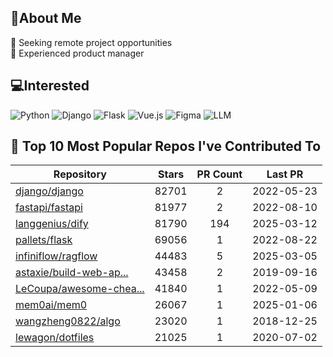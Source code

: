 ## 💫About Me 
👯 Seeking remote project opportunities   
🌱 Experienced product manager

## 💻Interested
![Python](https://img.shields.io/badge/python-3670A0?style=for-the-badge&logo=python&logoColor=ffdd54) ![Django](https://img.shields.io/badge/django-%23092E20.svg?style=for-the-badge&logo=django&logoColor=white) ![Flask](https://img.shields.io/badge/flask-%23000.svg?style=for-the-badge&logo=flask&logoColor=white) ![Vue.js](https://img.shields.io/badge/vuejs-%2335495e.svg?style=for-the-badge&logo=vuedotjs&logoColor=%234FC08D)  ![Figma](https://img.shields.io/badge/figma-%23F24E1E.svg?style=for-the-badge&logo=figma&logoColor=white) ![LLM](https://img.shields.io/badge/LLM-%23412991.svg?style=for-the-badge&logo=openai&logoColor=white)

## 🌟 Top 10 Most Popular Repos I've Contributed To

| Repository | Stars | PR Count | Last PR |
|-----|:---:|:---:|:---:|
| [django/django](https://github.com/django/django) | 82701 | 2 | 2022-05-23 |
| [fastapi/fastapi](https://github.com/fastapi/fastapi) | 81977 | 2 | 2022-08-10 |
| [langgenius/dify](https://github.com/langgenius/dify) | 81790 | 194 | 2025-03-12 |
| [pallets/flask](https://github.com/pallets/flask) | 69056 | 1 | 2022-08-22 |
| [infiniflow/ragflow](https://github.com/infiniflow/ragflow) | 44483 | 5 | 2025-03-05 |
| [astaxie/build-web-ap...](https://github.com/astaxie/build-web-application-with-golang) | 43458 | 2 | 2019-09-16 |
| [LeCoupa/awesome-chea...](https://github.com/LeCoupa/awesome-cheatsheets) | 41840 | 1 | 2022-05-09 |
| [mem0ai/mem0](https://github.com/mem0ai/mem0) | 26067 | 1 | 2025-01-06 |
| [wangzheng0822/algo](https://github.com/wangzheng0822/algo) | 23020 | 1 | 2018-12-25 |
| [lewagon/dotfiles](https://github.com/lewagon/dotfiles) | 21025 | 1 | 2020-07-02 |

